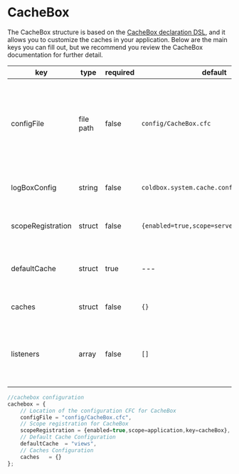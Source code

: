 # CacheBox

The CacheBox structure is based on the [CacheBox declaration DSL](http://wiki.coldbox.org/wiki/CacheBox.cfm), and it allows you to customize the caches in your application. Below are the main keys you can fill out, but we recommend you review the CacheBox documentation for further detail.

| key | type | required | default | description |
| -- | -- | -- | -- | -- |
| configFile | file path | false | `config/CacheBox.cfc` | An absolute or relative path to the CacheBox configuration CFC or XML file to use instead of declaring the rest of the keys in this structure. So if you do not define a cacheBox structure, the framework will look for the default value: `config/CacheBox.cfc` and it will load it if found. If not found, it will use the default CacheBox configuration found in `/coldbox/system/web/config/CacheBox.cfc`
|logBoxConfig|	string|	false|	`coldbox.system.cache.config.LogBox`|	The instantiation or location of a LogBox configuration file. This is only for standalone operation. Do not use when in use in a ColdBox application.
|scopeRegistration | struct | false | `{enabled=true,scope=server,key=cacheBox}` |	A structure that enables scope registration of the CacheBox factory in either server, cluster, application or session scope.
| defaultCache | struct | true | --- | The configuration of the default cache which will have an implicit name of default which is a reserved cache name. It also has a default provider of CacheBox which cannot be changed.
| caches | struct | false | `{}` | A structure where you can create more named caches for usage in your CacheBox factory.
| listeners | array	| false	| `[]` | An array that will hold all the listeners you want to configure at startup time for your CacheBox instance. If you are running CacheBox within a ColdBox application, this item is not necessary as you can register them via the main ColdBox interceptors section.

```js
//cachebox configuration
cachebox = {
    // Location of the configuration CFC for CacheBox
	configFile = "config/CacheBox.cfc",
	// Scope registration for CacheBox
	scopeRegistration = {enabled=true,scope=application,key=cacheBox},
	// Default Cache Configuration
	defaultCache  = "views",
	// Caches Configuration
	caches 	 = {}
};
```

